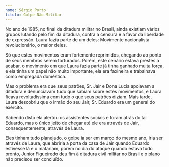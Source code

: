 ```yaml
---
nome: Sérgio Porto
titulo: Golpe Não Militar
---
```


No ano de 1985, no final da ditadura militar no Brasil, ainda existiam vários grupos lutando pelo fim da ditadura, contra a censura e a favor da liberdade de expressão. Laura fazia parte de um deles: Movimente nacionalista revolucionário, o maior deles.

Só que estes movimentos eram fortemente reprimidos, chegando ao ponto de seus membros serem torturados. Porém, este cenário estava prestes a acabar, o movimento em que Laura fazia parte já tinha ganhado muita força, e ela tinha um papel não muito importante, ela era faxineira e trabalhava como empregada doméstica.

Mas o problema era que seus patrões, Sr. Jair e Dona Lucia apoiavam a ditadura e denunciavam tudo que sabiam sobre estes movimentos, e Laura ficava revoltadíssima com tudo o que seus patrões diziam. Mais tarde, Laura descobriu que o irmão do seu Jair, Sr. Eduardo era um general do exército.

Sabendo disto ela alertou os assistentes sociais e foram atrás do tal Eduardo, mas o único jeito de chegar até ele era através de Jair, consequentemente, através de Laura.

Eles tinham tudo planejado, o golpe ia ser em março do mesmo ano, iria ser através de Laura, que abriria a porta da casa de Jair quando Eduardo estivesse lá e o matariam, porém no dia do ataque quando estava tudo pronto, Junior Figueiredo deu fim à ditadura civil militar no Brasil e o plano não precisou ser concluído.